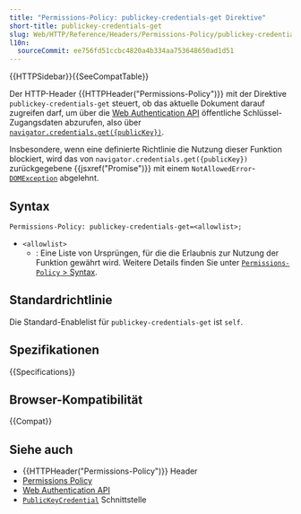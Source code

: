 ```yaml
---
title: "Permissions-Policy: publickey-credentials-get Direktive"
short-title: publickey-credentials-get
slug: Web/HTTP/Reference/Headers/Permissions-Policy/publickey-credentials-get
l10n:
  sourceCommit: ee756fd51ccbc4820a4b334aa753648650ad1d51
---
```


{{HTTPSidebar}}{{SeeCompatTable}}

Der HTTP-Header {{HTTPHeader("Permissions-Policy")}} mit der Direktive `publickey-credentials-get` steuert, ob das aktuelle Dokument darauf zugreifen darf, um über die [Web Authentication API](/de/docs/Web/API/Web_Authentication_API) öffentliche Schlüssel-Zugangsdaten abzurufen, also über [`navigator.credentials.get({publicKey})`](/de/docs/Web/API/CredentialsContainer/get).

Insbesondere, wenn eine definierte Richtlinie die Nutzung dieser Funktion blockiert, wird das von `navigator.credentials.get({publicKey})` zurückgegebene {{jsxref("Promise")}} mit einem `NotAllowedError`-[`DOMException`](/de/docs/Web/API/DOMException) abgelehnt.

## Syntax

```http
Permissions-Policy: publickey-credentials-get=<allowlist>;
```

- `<allowlist>`
  - : Eine Liste von Ursprüngen, für die die Erlaubnis zur Nutzung der Funktion gewährt wird. Weitere Details finden Sie unter [`Permissions-Policy` > Syntax](/de/docs/Web/HTTP/Reference/Headers/Permissions-Policy#syntax).

## Standardrichtlinie

Die Standard-Enablelist für `publickey-credentials-get` ist `self`.

## Spezifikationen

{{Specifications}}

## Browser-Kompatibilität

{{Compat}}

## Siehe auch

- {{HTTPHeader("Permissions-Policy")}} Header
- [Permissions Policy](/de/docs/Web/HTTP/Guides/Permissions_Policy)
- [Web Authentication API](/de/docs/Web/API/Web_Authentication_API)
- [`PublicKeyCredential`](/de/docs/Web/API/PublicKeyCredential) Schnittstelle
